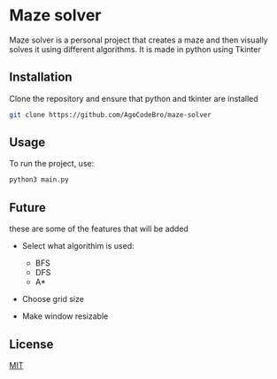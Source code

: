 # Maze solver

Maze solver is a personal project that creates a maze and then visually solves it using different algorithms. It is made in python using Tkinter

## Installation

Clone the repository and ensure that python and tkinter are installed

```bash
git clone https://github.com/AgoCodeBro/maze-solver
```

## Usage

To run the project, use:

```bash
python3 main.py
```


## Future

these are some of the features that will be added

- Select what algorithim is used:
    - BFS
    - DFS
    - A*

- Choose grid size
- Make window resizable

## License

[MIT](LICENSE)


